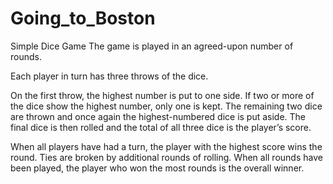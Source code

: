 # Going_to_Boston
Simple Dice Game
The game is played in an agreed-upon number of rounds.

Each player in turn has three throws of the dice.

On the first throw, the highest number is put to one side. If two or more of the dice show the highest number, only one is kept. The remaining two dice are thrown and once again the highest-numbered dice is put aside. The final dice is then rolled and the total of all three dice is the player’s score.

When all players have had a turn, the player with the highest score wins the round. Ties are broken by additional rounds of rolling. When all rounds have been played, the player who won the most rounds is the overall winner.

